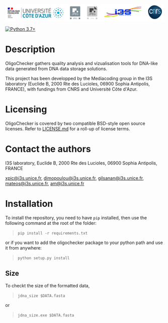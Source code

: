 <p float="left">
<img src="./img/logos/logos.png">
</p>

[![Python 3.7+](https://img.shields.io/badge/python-3.7+-blue.svg)](https://www.python.org/downloads/release/python-370/)
# Description
OligoChecker gathers quality analysis and vizualisation tools for DNA-like data generated from DNA data storage solutions.

This project has been developped by the Mediacoding group in the I3S laboratory (Euclide B, 2000 Rte des Lucioles, 06900 Sophia Antipolis, FRANCE), with fundings from CNRS and Université Côte d'Azur.

# Licensing
OligoChecker is covered by two compatible BSD-style open source licenses. Refer to [LICENSE.md](LICENSE.md) for a roll-up of license terms.

# Contact the authors
I3S laboratory, Euclide B, 2000 Rte des Lucioles, 06900 Sophia Antipolis, FRANCE

xpic@i3s.unice.fr,
dimopoulou@i3s.unice.fr,
gilsanan@i3s.unice.fr,
mateos@i3s.unice.fr,
am@i3s.unice.fr

# Installation
To install the repository, you need to have `pip` installed, then use the following command at the root of the folder:

> `pip install -r requirements.txt`

or if you want to add the oligochecker package to your python path and use it from anywhere:

> `python setup.py install`

## Size

To checkt the size of the formatted data,

> `jdna_size $DATA.fasta`

or

> `jdna_size.exe $DATA.fasta`
